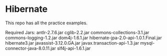 # Hibernate
This repo has all the practice examples.

Required Jars:
antlr-2.7.6.jar
cglib-2.2.jar
commons-collections-3.1.jar
commons-logging-1.2.jar
dom4j-1.6.1.jar
hibernate-jpa-2.0-api-1.0.1.Final.jar
hibernate3.jar
javassist-3.12.0.GA.jar
javax.transaction-api-1.3.jar
mysql-connector-java-8.0.11.jar
slf4j-api-1.6.1.jar
